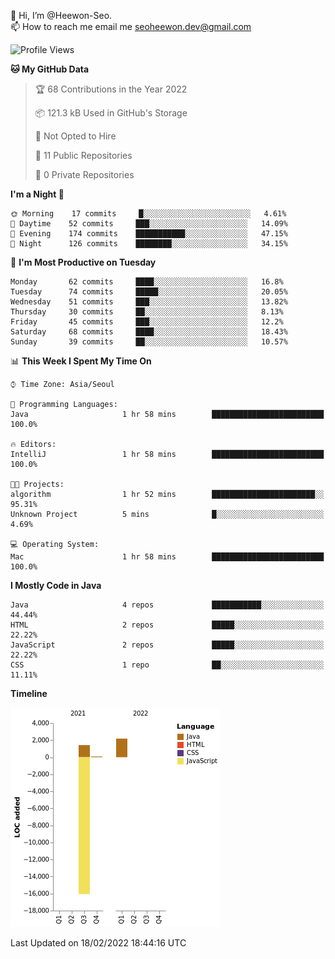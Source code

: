 👋 Hi, I’m @Heewon-Seo.  
📫 How to reach me email me seoheewon.dev@gmail.com 

 <!--START_SECTION:waka-->
![Profile Views](http://img.shields.io/badge/Profile%20Views-25-blue)

**🐱 My GitHub Data** 

> 🏆 68 Contributions in the Year 2022
 > 
> 📦 121.3 kB Used in GitHub's Storage 
 > 
> 🚫 Not Opted to Hire
 > 
> 📜 11 Public Repositories 
 > 
> 🔑 0 Private Repositories  
 > 
**I'm a Night 🦉** 

```text
🌞 Morning    17 commits     █░░░░░░░░░░░░░░░░░░░░░░░░   4.61% 
🌆 Daytime    52 commits     ███░░░░░░░░░░░░░░░░░░░░░░   14.09% 
🌃 Evening    174 commits    ███████████░░░░░░░░░░░░░░   47.15% 
🌙 Night      126 commits    ████████░░░░░░░░░░░░░░░░░   34.15%

```
📅 **I'm Most Productive on Tuesday** 

```text
Monday       62 commits     ████░░░░░░░░░░░░░░░░░░░░░   16.8% 
Tuesday      74 commits     █████░░░░░░░░░░░░░░░░░░░░   20.05% 
Wednesday    51 commits     ███░░░░░░░░░░░░░░░░░░░░░░   13.82% 
Thursday     30 commits     ██░░░░░░░░░░░░░░░░░░░░░░░   8.13% 
Friday       45 commits     ███░░░░░░░░░░░░░░░░░░░░░░   12.2% 
Saturday     68 commits     ████░░░░░░░░░░░░░░░░░░░░░   18.43% 
Sunday       39 commits     ██░░░░░░░░░░░░░░░░░░░░░░░   10.57%

```


📊 **This Week I Spent My Time On** 

```text
⌚︎ Time Zone: Asia/Seoul

💬 Programming Languages: 
Java                     1 hr 58 mins        █████████████████████████   100.0%

🔥 Editors: 
IntelliJ                 1 hr 58 mins        █████████████████████████   100.0%

🐱‍💻 Projects: 
algorithm                1 hr 52 mins        ███████████████████████░░   95.31% 
Unknown Project          5 mins              █░░░░░░░░░░░░░░░░░░░░░░░░   4.69%

💻 Operating System: 
Mac                      1 hr 58 mins        █████████████████████████   100.0%

```

**I Mostly Code in Java** 

```text
Java                     4 repos             ███████████░░░░░░░░░░░░░░   44.44% 
HTML                     2 repos             █████░░░░░░░░░░░░░░░░░░░░   22.22% 
JavaScript               2 repos             █████░░░░░░░░░░░░░░░░░░░░   22.22% 
CSS                      1 repo              ██░░░░░░░░░░░░░░░░░░░░░░░   11.11%

```


**Timeline**

![Chart not found](https://raw.githubusercontent.com/Heewon-Seo/Heewon-Seo/main/charts/bar_graph.png) 


 Last Updated on 18/02/2022 18:44:16 UTC
<!--END_SECTION:waka-->
